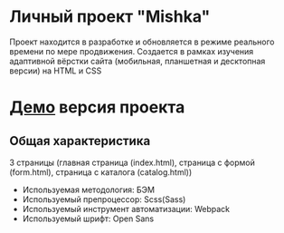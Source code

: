 # **Личный проект "Mishka"**
Проект находится в разработке и обновляется в режиме реального времени по мере продвижения. 
Создается в рамках изучения адаптивной вёрстки сайта (мобильная, планшетная и десктопная версии) на HTML и CSS

 # [Демо](https://fadeyush.github.io/mishka/) версия проекта 


## Общая характеристика
3 страницы (главная страница (index.html), страница с формой (form.html), страница с каталога (catalog.html))
- Используемая методология: БЭМ
- Используемый препроцессор: Scss(Sass)
- Используемый инструмент автоматизации: Webpack
- Используемый шрифт: Open Sans
